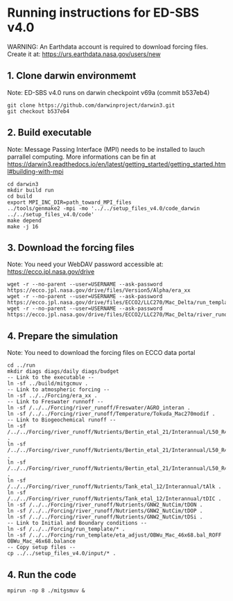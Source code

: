 # Running instructions for ED-SBS v4.0

WARNING: An Earthdata account is required to download forcing files. Create it at: https://urs.earthdata.nasa.gov/users/new

## 1. Clone darwin environmemt 
Note: ED-SBS v4.0 runs on darwin checkpoint v69a (commit b537eb4)

```
git clone https://github.com/darwinproject/darwin3.git
git checkout b537eb4
```


## 2. Build executable
Note: Message Passing Interface (MPI) needs to be installed to lauch parrallel computing.
More informations can be fin at https://darwin3.readthedocs.io/en/latest/getting_started/getting_started.html#building-with-mpi

```
cd darwin3
mkdir build run
cd build
export MPI_INC_DIR=path_toward_MPI_files
../tools/genmake2 -mpi -mo '../../setup_files_v4.0/code_darwin ../../setup_files_v4.0/code'
make depend
make -j 16
```

## 3. Download the forcing files
Note: You need your WebDAV password accessible at: https://ecco.jpl.nasa.gov/drive
```
wget -r --no-parent --user=USERNAME --ask-password https://ecco.jpl.nasa.gov/drive/files/Version5/Alpha/era_xx
wget -r --no-parent --user=USERNAME --ask-password https://ecco.jpl.nasa.gov/drive/files/ECCO2/LLC270/Mac_Delta/run_template/33_Tracers_Nr46
wget -r --no-parent --user=USERNAME --ask-password https://ecco.jpl.nasa.gov/drive/files/ECCO2/LLC270/Mac_Delta/river_runoff
```

## 4. Prepare the simulation
Note: You need to download the forcing files on ECCO data portal 

```
cd ../run
mkdir diags diags/daily diags/budget
-- Link to the executable --
ln -sf ../build/mitgcmuv .
-- Link to atmospheric forcing --
ln -sf ../../Forcing/era_xx .
-- Link to Freswater runnoff --
ln -sf /../../Forcing/river_runoff/Freswater/AGRO_interan .
ln -sf /../../Forcing/river_runoff/Temperature/Tokuda_Mac270modif .
-- Link to Biogeochemical runoff --
ln -sf /../../Forcing/river_runoff/Nutrients/Bertin_etal_21/Interannual/L50_R48_C2/tDOCl .
ln -sf /../../Forcing/river_runoff/Nutrients/Bertin_etal_21/Interannual/L50_R48_C2/tDOCr .
ln -sf /../../Forcing/river_runoff/Nutrients/Bertin_etal_21/Interannual/L50_R48_C2/tDOCc .
ln -sf /../../Forcing/river_runoff/Nutrients/Tank_etal_12/Interannual/tAlk .
ln -sf /../../Forcing/river_runoff/Nutrients/Tank_etal_12/Interannual/tDIC .
ln -sf /../../Forcing/river_runoff/Nutrients/GNW2_NutCim/tDON .
ln -sf /../../Forcing/river_runoff/Nutrients/GNW2_NutCim/tDOP .
ln -sf /../../Forcing/river_runoff/Nutrients/GNW2_NutCim/tDSi .
-- Link to Initial and Boundary conditions -- 
ln -sf /../../Forcing/run_template/* .
ln -sf /../../Forcing/run_template/eta_adjust/OBWu_Mac_46x68.bal_ROFF OBWu_Mac_46x68.balance
-- Copy setup files -- 
cp ../../setup_files_v4.0/input/* .
```
## 4. Run the code

```
mpirun -np 8 ./mitgsmuv &
```
